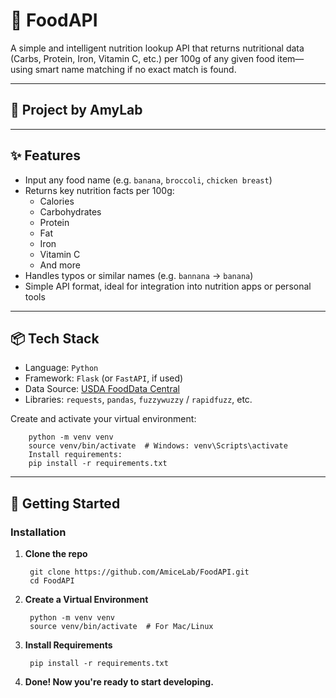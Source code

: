 # 🍎 FoodAPI

A simple and intelligent nutrition lookup API that returns nutritional data (Carbs, Protein, Iron, Vitamin C, etc.) per 100g of any given food item—using smart name matching if no exact match is found.

---

## 🧪 Project by AmyLab

---

## ✨ Features

- Input any food name (e.g. `banana`, `broccoli`, `chicken breast`)
- Returns key nutrition facts per 100g:
  - Calories
  - Carbohydrates
  - Protein
  - Fat
  - Iron
  - Vitamin C
  - And more
- Handles typos or similar names (e.g. `bannana` → `banana`)
- Simple API format, ideal for integration into nutrition apps or personal tools

---

## 📦 Tech Stack

- Language: `Python`
- Framework: `Flask` (or `FastAPI`, if used)
- Data Source: [USDA FoodData Central](https://fdc.nal.usda.gov/) 
- Libraries: `requests`, `pandas`, `fuzzywuzzy` / `rapidfuzz`, etc.


Create and activate your virtual environment:

		python -m venv venv
		source venv/bin/activate  # Windows: venv\Scripts\activate
		Install requirements:
		pip install -r requirements.txt

---

## 🚀 Getting Started

### Installation

1. **Clone the repo**
   
		git clone https://github.com/AmiceLab/FoodAPI.git
		cd FoodAPI

2. **Create a Virtual Environment**

		python -m venv venv
		source venv/bin/activate  # For Mac/Linux
                      
3. **Install Requirements**

		pip install -r requirements.txt

4. **Done! Now you're ready to start developing.**


                      
                      

